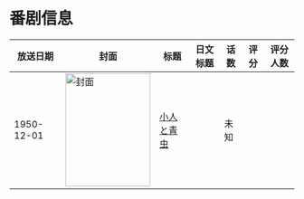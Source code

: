 # 番剧信息

|放送日期|封面|标题|日文标题|话数|评分|评分人数|
|---|---|---|---|---|---|---|
|1950-12-01|<img src="https://lain.bgm.tv/pic/cover/c/93/e6/336236_G8jAO.jpg" alt="封面" style="width:150px;height:200px;object-fit:cover;">|[小人と青虫](https://bangumi.tv/subject/336236)||未知|||
